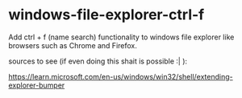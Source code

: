 # windows-file-explorer-ctrl-f
Add ctrl + f (name search) functionality to windows file explorer like browsers such as Chrome and Firefox.

sources to see (if even doing this shait is possible :| ):

https://learn.microsoft.com/en-us/windows/win32/shell/extending-explorer-bumper
